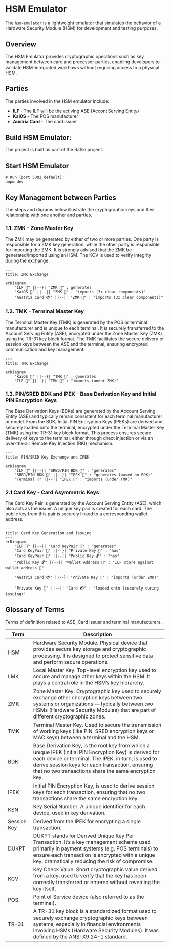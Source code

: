 # HSM Emulator

The `hsm-emulator` is a lightweight emulator that simulates the behavior of a Hardware Security Module (HSM) for
development and testing purposes.

## Overview

The HSM Emulator provides cryptographic operations such as key management between card and processor parties, enabling
developers to validate HSM-integrated workflows without requiring access to a physical HSM.

## Parties

The parties involved in the HSM emulator include:

- **ILF** - The ILF will be the activing ASE (Accont Serving Entity)
- **KaiOS** - The POS manufacturer
- **Austria Card** - The card issuer

## Build HSM Emulator:

The project is built as part of the Rafiki project.

## Start HSM Emulator

```shell
# Run (port 5002 default):
pnpm dev
```

## Key Management between Parties

The steps and digrams below illustrate the cryptographic keys and their relationship with one another and parties.

### 1.1. ZMK - Zone Master Key

The ZMK may be generated by either of two or more parties. One party is responsible for a ZMK key generation, while the
other party is responsible for importing the ZMK. It is strongly advised that the ZMK be generated/imported using an HSM.
The KCV is used to verify integrity during the exchange.

```mermaid
---
title: ZMK Exchange
---
erDiagram
    "ILF 🏦" ||--}| "ZMK 🔑" : generates
    "KaiOS 📱" ||--|| "ZMK 🔑" : "imports (3x clear components)"
    "Austria Card 💳" ||--|| "ZMK 🔑" : "imports (3x clear components)"
```

### 1.2. TMK - Terminal Master Key

The Terminal Master Key (TMK) is generated by the POS or terminal manufacturer and is unique to each terminal.
It is securely transferred to the Account Serving Entity (ASE),
encrypted under the Zone Master Key (ZMK) using the TR-31 key block format.
The TMK facilitates the secure delivery of session keys between the ASE and the terminal,
ensuring encrypted communication and key management.

```mermaid
---
title: TMK Exchange
---
erDiagram
    "KaiOS 📱" ||--}| "TMK 🔑" : generates
    "ILF 🏦" ||--}| "TMK 🔑" : "imports (under ZMK)"
```

### 1.3. PIN/SRED BDK and IPEK - Base Derivation Key and Initial PIN Encryption Keys

The Base Derivation Keys (BDKs) are generated by the Account Serving Entity (ASE) and typically remain consistent for each terminal
manufacturer or model. From the BDK, Initial PIN Encryption Keys (IPEKs) are derived and securely loaded onto the terminal,
encrypted under the Terminal Master Key (TMK) using the TR-31 key block format.
This process ensures secure delivery of keys to the terminal, either through direct injection or via an over-the-air Remote Key Injection (RKI) mechanism.

```mermaid
---
title: PIN/SRED Key Exchange and IPEK
---
erDiagram
    "ILF 🏦" ||--|| "SRED/PIN BDK 🔑" : "generates"
    "SRED/PIN BDK 🔑" ||--}| "IPEK 🔑" : "generates (based on BDK)"
    "Terminal 📱" ||--|| "IPEK 🔑" : "imports (under TMK)"
```

### 2.1 Card Key - Card Asymmetric Keys

The Card Key Pair is generated by the Account Serving Entity (ASE), which also acts as the issuer.
A unique key pair is created for each card.
The public key from this pair is securely linked to a corresponding wallet address.

```mermaid
---
title: Card Key Generation and Issuing
---
erDiagram
    "ILF 🏦" ||--}| "Card KeyPair 🔐" : "generates"
    "Card KeyPair 🔐" ||--}| "Private Key 🔑" : "has"
    "Card KeyPair 🔐" ||--}| "Public Key 🔓" : "has"
    "Public Key 🔓" |{--}| "Wallet Address 📇" : "ILF store against wallet address 💽"

    "Austria Card 💳" ||--}| "Private Key 🔑" : "imports (under ZMK)"

    "Private Key 🔑" ||--|| "Card 💳" : "loaded onto (securely during issuing)"
```

## Glossary of Terms

Terms of definition related to ASE, Card issuer and terminal manufacturers.

| Term        | Description                                                                                                                                                                                                                                                                 |
|-------------|-----------------------------------------------------------------------------------------------------------------------------------------------------------------------------------------------------------------------------------------------------------------------------|
| HSM         | Hardware Security Module. Physical device that provides secure key storage and cryptographic processing. It is designed to protect sensitive data and perform secure operations.                                                                                            |
| LMK         | Local Master Key. Top-level encryption key used to secure and manage other keys within the HSM. It plays a central role in the HSM’s key hierarchy.                                                                                                                         |
| ZMK         | Zone Master Key. Cryptographic key used to securely exchange other encryption keys between two systems or organizations — typically between two HSMs (Hardware Security Modules) that are part of different cryptographic zones.                                            |
| TMK         | Terminal Master Key. Used to secure the transmission of working keys (like PIN, SRED encryption keys or MAC keys) between a terminal and the HSM.                                                                                                                           |
| BDK         | Base Derivation Key, is the root key from which a unique IPEK (Initial PIN Encryption Key) is derived for each device or terminal. The IPEK, in turn, is used to derive session keys for each transaction, ensuring that no two transactions share the same encryption key. |
| IPEK        | Initial PIN Encryption Key, is used to derive session keys for each transaction, ensuring that no two transactions share the same encryption key.                                                                                                                           |
| KSN         | Key Serial Number. A unique identifier for each device, used in key derivation.                                                                                                                                                                                             |
| Session Key | Derived from the IPEK for encrypting a single transaction.                                                                                                                                                                                                                  |
| DUKPT       | DUKPT stands for Derived Unique Key Per Transaction. It’s a key management scheme used primarily in payment systems (e.g. POS terminals) to ensure each transaction is encrypted with a unique key, dramatically reducing the risk of compromise.                           |
| KCV         | Key Check Value. Short cryptographic value derived from a key, used to verify that the key has been correctly transferred or entered without revealing the key itself.                                                                                                      |
| POS         | Point of Service device (also referred to as the terminal).                                                                                                                                                                                                                 |
| TR-31       | A TR-31 key block is a standardized format used to securely exchange cryptographic keys between systems, especially in financial environments involving HSMs (Hardware Security Modules). It was defined by the ANSI X9.24-1 standard.                                      |
